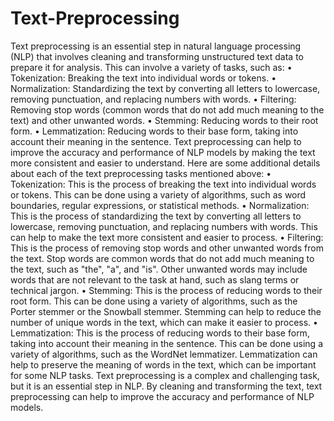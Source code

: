# Text-Preprocessing

Text preprocessing is an essential step in natural language processing (NLP) that
involves cleaning and transforming unstructured text data to prepare it for analysis.
This can involve a variety of tasks, such as:
• Tokenization: Breaking the text into individual words or tokens.
• Normalization: Standardizing the text by converting all letters to lowercase,
removing punctuation, and replacing numbers with words.
• Filtering: Removing stop words (common words that do not add much
meaning to the text) and other unwanted words.
• Stemming: Reducing words to their root form.
• Lemmatization: Reducing words to their base form, taking into account their
meaning in the sentence.
Text preprocessing can help to improve the accuracy and performance of NLP
models by making the text more consistent and easier to understand.
Here are some additional details about each of the text preprocessing tasks
mentioned above:
• Tokenization: This is the process of breaking the text into individual words or
tokens. This can be done using a variety of algorithms, such as word
boundaries, regular expressions, or statistical methods.
• Normalization: This is the process of standardizing the text by converting all
letters to lowercase, removing punctuation, and replacing numbers with words.
This can help to make the text more consistent and easier to process.
• Filtering: This is the process of removing stop words and other unwanted
words from the text. Stop words are common words that do not add much
meaning to the text, such as "the", "a", and "is". Other unwanted words may
include words that are not relevant to the task at hand, such as slang terms or
technical jargon.
• Stemming: This is the process of reducing words to their root form. This can
be done using a variety of algorithms, such as the Porter stemmer or the
Snowball stemmer. Stemming can help to reduce the number of unique words
in the text, which can make it easier to process.
• Lemmatization: This is the process of reducing words to their base form, taking
into account their meaning in the sentence. This can be done using a variety
of algorithms, such as the WordNet lemmatizer. Lemmatization can help to
preserve the meaning of words in the text, which can be important for some
NLP tasks.
Text preprocessing is a complex and challenging task, but it is an essential step in
NLP. By cleaning and transforming the text, text preprocessing can help to improve
the accuracy and performance of NLP models.
